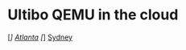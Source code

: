 Ultibo QEMU in the cloud
========================

[*] [Atlanta](45.70.200.166/status/about)
[*] [Sydney](104.156.232.107/status/about)
